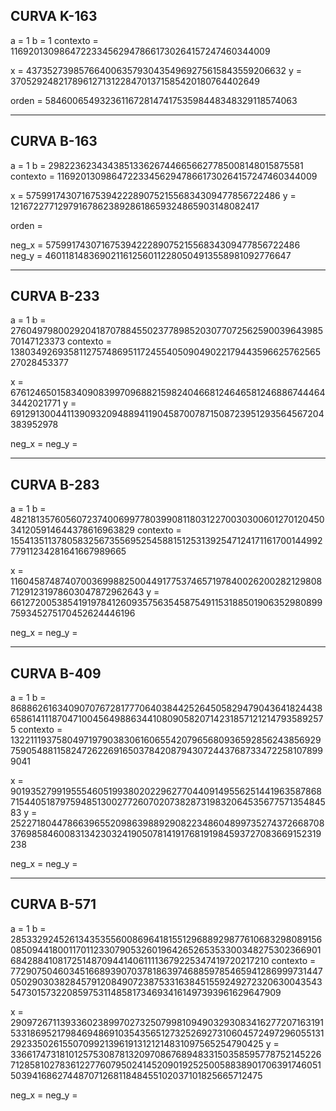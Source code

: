 
CURVA K-163
------------
a = 1
b = 1
contexto = 11692013098647223345629478661730264157247460344009

x = 4373527398576640063579304354969275615843559206632
y = 3705292482178961271312284701371585420180764402649

orden = 5846006549323611672814741753598448348329118574063

-----------------------------------------------------------------------

CURVA B-163
------------
a = 1
b = 2982236234343851336267446656627785008148015875581
contexto = 11692013098647223345629478661730264157247460344009

x = 5759917430716753942228907521556834309477856722486
y = 1216722771297916786238928618659324865903148082417

orden = 

neg_x = 5759917430716753942228907521556834309477856722486
neg_y = 4601181483690211612560112280504913558981092776647

-----------------------------------------------------------------------

CURVA B-233
------------
a = 1
b = 2760497980029204187078845502377898520307707256259003964398570147123373
contexto = 13803492693581127574869511724554050904902217944359662576256527028453377

x = 6761246501583409083997096882159824046681246465812468867444643442021771
y = 6912913004411390932094889411904587007871508723951293564567204383952978

neg_x = 
neg_y = 

-----------------------------------------------------------------------

CURVA B-283
------------
a = 1
b = 4821813576056072374006997780399081180312270030300601270120450341205914644378616963829
contexto = 15541351137805832567355695254588151253139254712417116170014499277911234281641667989665

x = 11604587487407003699882500449177537465719784002620028212980871291231978603047872962643
y = 6612720053854191978412609357563545875491153188501906352980899759345275170452624446196

neg_x = 
neg_y = 

-----------------------------------------------------------------------

CURVA B-409
------------
a = 1
b = 86886261634090707672817770640384425264505829479043641824438658614111870471004564988634410809058207142318571212147935892575
contexto = 1322111937580497197903830616065542079656809365928562438569297590548811582472622691650378420879430724437687334722581078999041

x = 901935279919555460519938020229627704409149556251441963587868715440518797594851300277260702073828731983206453567757135484583
y = 252271804478663965520986398892908223486048997352743726687083769858460083134230324190507814191768191984593727083669152319238

neg_x = 
neg_y = 

-----------------------------------------------------------------------

CURVA B-571
------------
a = 1
b = 2853329245261343535560086964181551296889298776106832980891560850944180011701123307905326019642652653533003482753023669016842884108172514870944140611113679225347419720217210
contexto = 7729075046034516689390703781863974688597854659412869997314470502903038284579120849072387533163845155924927232063004354354730157322085975311485817346934161497393961629647909

x = 2909726711393360238997027325079981094903293083416277207163191533186952179846948691035435651273252692731060457249729605513129233502615507099213961913121214831097565254790425
y = 3366174731810125753087813209708676894833150358595778752145226712858102783612277607950241452090192525005883890170639174605150394168627448707126811848455102037101825665712475

neg_x = 
neg_y = 
